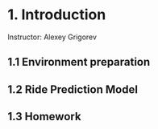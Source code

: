<h1> 1. Introduction </h1>

<p> Instructor: Alexey Grigorev </p>

<h2> 1.1 Environment preparation </h2>

<h2> 1.2 Ride Prediction Model </h2>

<h2> 1.3 Homework</h2>

